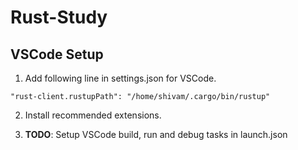 # Rust-Study

## VSCode Setup
1. Add following line in settings.json for VSCode.
```
"rust-client.rustupPath": "/home/shivam/.cargo/bin/rustup"
```

2. Install recommended extensions.

3. **TODO**: Setup VSCode build, run and debug tasks in launch.json